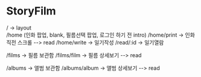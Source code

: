 # StoryFilm

/ -> layout  
/home (인화 팝업, blank, 필름선택 팝업, 로그인 하기 전 intro)
/home/print -> 인화 직전 스크롤 --> read
/home/write -> 일기작성
/read/:id -> 일기열람

/films -> 필름 보관함
/films/film -> 필름 상세보기 --> read

/albums -> 앨범 보관함
/albums/album -> 앨범 상세보기 --> read
